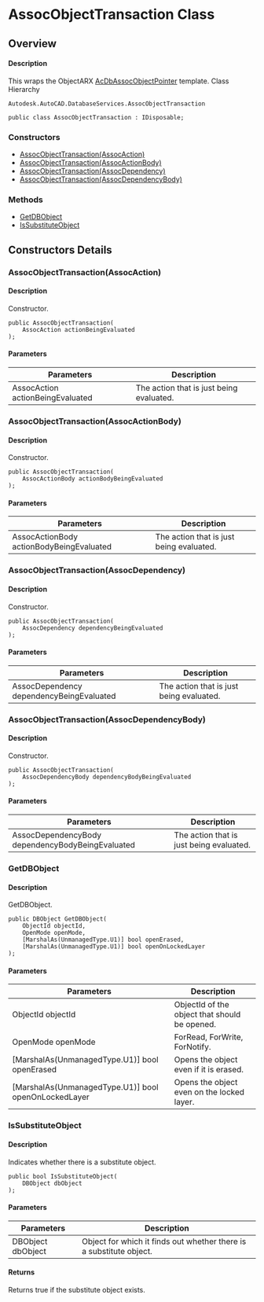 # AssocObjectTransaction Class

## Overview

#### Description
This wraps the ObjectARX [AcDbAssocObjectPointer](AcDbAssocObjectPointer.md) template.
Class Hierarchy
```text
Autodesk.AutoCAD.DatabaseServices.AssocObjectTransaction
```

```text
public class AssocObjectTransaction : IDisposable;
```

### Constructors

- [AssocObjectTransaction(AssocAction)](#assocobjecttransaction(assocaction))
- [AssocObjectTransaction(AssocActionBody)](#assocobjecttransaction(assocactionbody))
- [AssocObjectTransaction(AssocDependency)](#assocobjecttransaction(assocdependency))
- [AssocObjectTransaction(AssocDependencyBody)](#assocobjecttransaction(assocdependencybody))

### Methods

- [GetDBObject](#getdbobject)
- [IsSubstituteObject](#issubstituteobject)


## Constructors Details

### AssocObjectTransaction(AssocAction)

#### Description
Constructor.
```text
public AssocObjectTransaction(
    AssocAction actionBeingEvaluated
);
```

#### Parameters

| Parameters | Description |
| --- | --- |
| AssocAction actionBeingEvaluated | The action that is just being evaluated. |

### AssocObjectTransaction(AssocActionBody)

#### Description
Constructor.
```text
public AssocObjectTransaction(
    AssocActionBody actionBodyBeingEvaluated
);
```

#### Parameters

| Parameters | Description |
| --- | --- |
| AssocActionBody actionBodyBeingEvaluated | The action that is just being evaluated. |

### AssocObjectTransaction(AssocDependency)

#### Description
Constructor.
```text
public AssocObjectTransaction(
    AssocDependency dependencyBeingEvaluated
);
```

#### Parameters

| Parameters | Description |
| --- | --- |
| AssocDependency dependencyBeingEvaluated | The action that is just being evaluated. |

### AssocObjectTransaction(AssocDependencyBody)

#### Description
Constructor.
```text
public AssocObjectTransaction(
    AssocDependencyBody dependencyBodyBeingEvaluated
);
```

#### Parameters

| Parameters | Description |
| --- | --- |
| AssocDependencyBody dependencyBodyBeingEvaluated | The action that is just being evaluated. |

### GetDBObject

#### Description
GetDBObject.
```text
public DBObject GetDBObject(
    ObjectId objectId, 
    OpenMode openMode, 
    [MarshalAs(UnmanagedType.U1)] bool openErased, 
    [MarshalAs(UnmanagedType.U1)] bool openOnLockedLayer
);
```

#### Parameters

| Parameters | Description |
| --- | --- |
| ObjectId objectId | ObjectId of the object that should be opened. |
| OpenMode openMode | ForRead, ForWrite, ForNotify. |
| [MarshalAs(UnmanagedType.U1)] bool openErased | Opens the object even if it is erased. |
| [MarshalAs(UnmanagedType.U1)] bool openOnLockedLayer | Opens the object even on the locked layer. |

### IsSubstituteObject

#### Description
Indicates whether there is a substitute object.
```text
public bool IsSubstituteObject(
    DBObject dbObject
);
```

#### Parameters

| Parameters | Description |
| --- | --- |
| DBObject dbObject | Object for which it finds out whether there is a substitute object. |

#### Returns
Returns true if the substitute object exists.